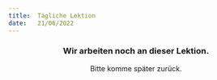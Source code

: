 ```yaml
---
title:  Tägliche Lektion
date:   21/06/2022
---
```


### <center>Wir arbeiten noch an dieser Lektion.</center>
<center>Bitte komme später zurück.</center>